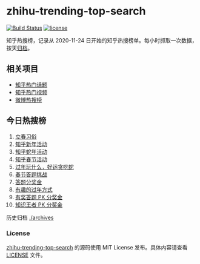 # zhihu-trending-top-search

[![Build Status](https://github.com/justjavac/zhihu-trending-top-search/workflows/ci/badge.svg?branch=main)](https://github.com/justjavac/zhihu-trending-top-search/actions)
[![license](https://img.shields.io/github/license/justjavac/zhihu-trending-top-search)](https://github.com/justjavac/zhihu-trending-top-search/blob/main/LICENSE)

知乎热搜榜，记录从 2020-11-24 日开始的知乎热搜榜单。每小时抓取一次数据，按天[归档](./archives)。

## 相关项目

- [知乎热门话题](https://github.com/justjavac/zhihu-trending-hot-questions)
- [知乎热门视频](https://github.com/justjavac/zhihu-trending-hot-video)
- [微博热搜榜](https://github.com/justjavac/weibo-trending-hot-search)

## 今日热搜榜

<!-- BEGIN -->
<!-- 最后更新时间 Tue Feb 04 2025 02:19:04 GMT+0800 (China Standard Time) -->

1. [立春习俗](https://www.zhihu.com/search?q=%E7%AB%8B%E6%98%A5%E4%B9%A0%E4%BF%97)
1. [知乎新年活动](https://www.zhihu.com/search?q=%E7%9F%A5%E4%B9%8E%E6%96%B0%E5%B9%B4%E6%B4%BB%E5%8A%A8)
1. [知乎蛇年活动](https://www.zhihu.com/search?q=%E7%9F%A5%E4%B9%8E%E8%9B%87%E5%B9%B4%E6%B4%BB%E5%8A%A8)
1. [知乎春节活动](https://www.zhihu.com/search?q=%E7%9F%A5%E4%B9%8E%E6%98%A5%E8%8A%82%E6%B4%BB%E5%8A%A8)
1. [过年玩什么，好运贪吃蛇](https://www.zhihu.com/search?q=%E8%BF%87%E5%B9%B4%E7%8E%A9%E4%BB%80%E4%B9%88%EF%BC%8C%E5%A5%BD%E8%BF%90%E8%B4%AA%E5%90%83%E8%9B%87)
1. [春节答题挑战](https://www.zhihu.com/search?q=%E6%98%A5%E8%8A%82%E7%AD%94%E9%A2%98%E6%8C%91%E6%88%98)
1. [答题分奖金](https://www.zhihu.com/search?q=%E7%AD%94%E9%A2%98%E5%88%86%E5%A5%96%E9%87%91)
1. [有趣的过年方式](https://www.zhihu.com/search?q=%E6%9C%89%E8%B6%A3%E7%9A%84%E8%BF%87%E5%B9%B4%E6%96%B9%E5%BC%8F)
1. [有奖答题 PK 分奖金](https://www.zhihu.com/search?q=%E6%9C%89%E5%A5%96%E7%AD%94%E9%A2%98%20PK%20%E5%88%86%E5%A5%96%E9%87%91)
1. [知识王者 PK 分奖金](https://www.zhihu.com/search?q=%E7%9F%A5%E8%AF%86%E7%8E%8B%E8%80%85%20PK%20%E5%88%86%E5%A5%96%E9%87%91)

<!-- END -->

历史归档 [./archives](./archives)

### License

[zhihu-trending-top-search](https://github.com/justjavac/zhihu-trending-top-search) 的源码使用 MIT License
发布。具体内容请查看 [LICENSE](./LICENSE) 文件。
